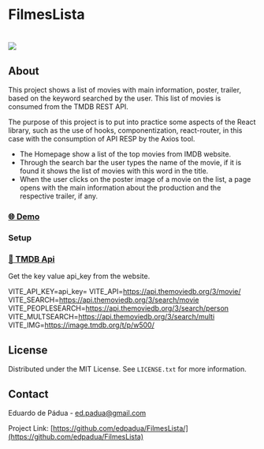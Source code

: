# FilmesLista

<h1>
    <a href="https://filmes-lista.vercel.app/"><img src="/filmeslista/public/demonstracao.gif"></a>
</h1>


 
## About 

This project shows a list of movies with main information, poster, trailer, based on the keyword searched by the user. This list of movies is consumed from the TMDB REST API.

The purpose of this project is to put into practice some aspects of the React library, such as the use of hooks, componentization, react-router, in this case with the consumption of API RESP by the Axios tool.

- The Homepage show a list of the top movies from IMDB website.
- Through the search bar the user types the name of the movie, if it is found it shows the list of movies with this word in the title.
- When the user clicks on the poster image of a movie on the list, a page opens with the main information about the production and the respective trailer, if any.

### [🌐 Demo](https://filmes-lista.vercel.app/)

### Setup



### [🚀 TMDB Api](https://developers.themoviedb.org)

Get the key value api_key from the website.

VITE_API_KEY=api_key=
VITE_API=https://api.themoviedb.org/3/movie/
VITE_SEARCH=https://api.themoviedb.org/3/search/movie
VITE_PEOPLESEARCH=https://api.themoviedb.org/3/search/person
VITE_MULTSEARCH=https://api.themoviedb.org/3/search/multi
VITE_IMG=https://image.tmdb.org/t/p/w500/


## License

Distributed under the MIT License. See `LICENSE.txt` for more information.


## Contact

Eduardo de Pádua - ed.padua@gmail.com

Project Link: [https://github.com/edpadua/FilmesLista/](https://github.com/edpadua/FilmesLista)

